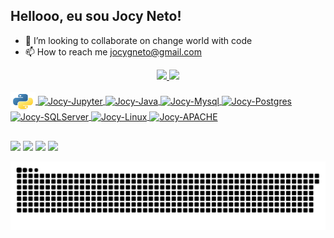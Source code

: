 ## Hellooo, eu sou Jocy Neto!

- 💞️ I’m looking to collaborate on change world with code
- 📫 How to reach me jocygneto@gmail.com


<div align="center">
  <a href="https://github.com/jocyneto">
  <img height="180em" src="https://github-readme-stats.vercel.app/api?username=jocyneto&show_icons=true&theme=dracula&include_all_commits=true&count_private=true"/>
  <img height="180em" src="https://github-readme-stats.vercel.app/api/top-langs/?username=jocyneto&layout=compact&langs_count=7&theme=dracula"/>
</div>

<div style="display: inline_block"><br>
  <img align="center" alt="Jocy-Python" height="30" width="40" src="https://raw.githubusercontent.com/devicons/devicon/master/icons/python/python-original.svg">
  <img align="center" alt="Jocy-Jupyter" height="30" width="40" src="https://cdn.jsdelivr.net/gh/devicons/devicon/icons/jupyter/jupyter-original.svg" />
  <img align="center" alt="Jocy-Java" height="30" width="40" src="https://cdn.jsdelivr.net/gh/devicons/devicon/icons/java/java-original.svg" />
  <img align="center" alt="Jocy-Mysql" height="30" width="40" src="https://cdn.jsdelivr.net/gh/devicons/devicon/icons/mysql/mysql-original.svg" />
  <img align="center" alt="Jocy-Postgres" height="30" width="40" src="https://cdn.jsdelivr.net/gh/devicons/devicon/icons/postgresql/postgresql-original.svg" />
  <img align="center" alt="Jocy-SQLServer" height="30" width="40" src="https://cdn.jsdelivr.net/gh/devicons/devicon/icons/microsoftsqlserver/microsoftsqlserver-plain.svg" />
  <img align="center" alt="Jocy-Linux" height="30" width="40" src="https://cdn.jsdelivr.net/gh/devicons/devicon/icons/linux/linux-original.svg" />
  <img align="center" alt="Jocy-APACHE" height="30" width="40" src="https://cdn.jsdelivr.net/gh/devicons/devicon/icons/apache/apache-original.svg" />
</div>
  
  ##
  
<div>
  <a href="https://www.linkedin.com/in/jocyneto/" target="_blank"><img src="https://img.shields.io/badge/-LinkedIn-%230077B5?style=for-the-badge&logo=linkedin&logoColor=white" target="_blank"></a>
  <a href = "mailto:jocygneto@gmail.com"><img src="https://img.shields.io/badge/-Gmail-%23333?style=for-the-badge&logo=gmail&logoColor=white" target="_blank"></a>
  <a href="#" target="_blank"><img src="https://img.shields.io/badge/Discord-7289DA?style=for-the-badge&logo=discord&logoColor=white" target="_blank"></a>
  <a href="https://instagram.com/jocy.neto" target="_blank"><img src="https://img.shields.io/badge/-Instagram-%23E4405F?style=for-the-badge&logo=instagram&logoColor=white" target="_blank"></a>
  
  ![Snake animation](https://github.com/jocyneto/jocyneto/blob/output/github-contribution-grid-snake.svg)
</div>
